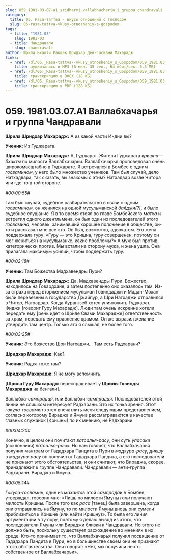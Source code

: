 ```yaml
---
slug: 059_1981-03-07-a1_sridharmj_vallabhacharja_i_gruppa_chandravali
category:
  title: 05. Раса-таттва - вкусы отношений с Господом
  slug: 05-rasa-tattva-vkusy-otnosheniy-s-gospodom
tags:
  - title: "1981.03"
    slug: 1981-03
  - title: Чандравали
    slug: chandravali
author: Шрила Бхакти Ракшак Шридхар Дев-Госвами Махарадж
links:
  - href: /dl/05._Rasa-tattva--vkusy_otnosheniy_s_Gospodom/059_1981.03.07.A1_SridharMj_Vallabhacharja_i_gruppa_Chandravali.mp3
    title: аудиозапись в MP3 (6 мин. 35 сек., 64 кбит/сек, 5.5 МБ)
  - href: /dl/05._Rasa-tattva--vkusy_otnosheniy_s_Gospodom/059_1981.03.07.A1_SridharMj_Vallabhacharja_i_gruppa_Chandravali.docx
    title: транскрипцию в DOCX (18 КБ)
  - href: /dl/05._Rasa-tattva--vkusy_otnosheniy_s_Gospodom/059_1981.03.07.A1_SridharMj_Vallabhacharja_i_gruppa_Chandravali.pdf
    title: транскрипцию в PDF (128 КБ)
---
```


# 059. 1981.03.07.A1 Валлабхачарья и группа Чандравали

**Шрила Шридхар Махарадж:** А из какой части Индии вы?

**Ученик:** Из Гуджарата.

**Шрила Шридхар Махарадж:** А, Гуджарат. Жители Гуджарата *кришна*—*бхакты* по милости Валлабхачарьи. Валлабхачарья проповедовал очень широкомасштабно в Гуджарате. Я встречался в Бомбее с одним *госвамином*, у него было множество учеников. Там был случай, дело Натхадвара, так сказать, вы знакомы с этим? Натхадвар возле Читора или где-то в той стороне.

*#00:00:55#*

Там был случай, судебное разбирательство в связи с одним *госвамином,* он женился на одной мусульманской *байджи(?)*, и было судебное слушание. Я в то время стоял во главе Бомбейского *матха* и встретил одного джентльмена, он был один из последователей этого *госвамина*, человек, занимавший хорошее положение в обществе, он-то и рассказал мне все это. Он был, возможно, адвокатом. Его жена поддержала гуру: «Гуру — это Кришна, гуру совершенен, поэтому он мог жениться на мусульманке, какие проблемы?» А муж был против, категорически против. Мы встали на сторону мужа, и жена ушла. Она прилагала максимум усилий, чтобы поддержать гуру.

*#00:02:18#*

**Ученик:** Там Божества Мадхавендры Пури?

**Шрила Шридхар Махарадж:** Да, Мадхавендры Пури. Божество, находилось на Говардхане, а затем постепенно оно оказалось там. Из-за страха перед вторжением мусульман Говиндаджи и Мадан-Мохан были перевезены в государство Джайпур, а Шри Натхаджи отправился в Читор, Натхадвар. Когда Аурангзеб хотел уничтожить Гуджарат, Фиджи [говорит Гуру Махарадж]. Люди там очень искренне хотели передать ему [речь идет о Шриле Свами Махарадже] ответственность за храм, передать ему правление храмом. Он же выразил желание утвердить там центр. Только это я слышал, не более того.

*#00:03:25#*

**Ученик:** Это божество Шри Натхаджи… Там есть Радхарани?

**Шридхар Махарадж:** Как?

**Ученик:** Радха тоже там?

**Шридхар Махарадж:** Я не могу вспомнить.

[**Шрила Гуру Махарадж** переспрашивает у **Шрилы Говинды Махараджа** на бенгали].

Валлабха-*сампрадая*, или Валлабхи-*сампрадая*. Последователей этой линии не слишком интересует Радхарани. Это их точка зрения. Этот *гокула-госвамин* хотел впечатлить меня следующим представлением, согласно которому Вираджа и Ямуна рассматриваются в качестве главных служанок [Кришны] по их мнению, не Радхарани.

*#00:04:20#*

Конечно, в целом они почитают *ватсалья-расу*, они суть *упасаки* (поклонники) *ватсалья-расы*. Но нам говорят, что Валлабхачарья получил мантрам от Гададхара Пандита в Пури в *мадхура-расу*, *дикшу* в *мадхура-расу* он получил от Гададхара Пандита, а его последователи не признают этого обстоятельства, и они считают, что Вираджа, скорее, принадлежит к группе Чандравали. Чандравали — анти-группа Радхарани. Вираджа и Ямуна.

*#00:05:14#*

*Гокула-госвамин*, один из *махантов* этой *сампрадаи* в Бомбее, утверждал, говорил мне: «Лишь по милости Ямуны *гопи* получают милость Кришны. После того как *раса* [танец] была завершена, когда они отправились на Ямуну, то по милости Ямуны вновь они сумели приблизиться к Кришне (или найти Кришну)». То была его линия аргументации в ту пору, поэтому я делаю вывод из этого, что последователи Ямуны или Вираджи близки к Чандравали. Но этого не должно быть, поскольку существует расхождение во мнениях в их среде. Кто-то принимает то, что Валлабхачарья получил посвящение от Гададхара Пандита в Пури, но в большинстве своем они не признают этого обстоятельства. Они говорят: «Нет, мы получили нечто собственное от Валлабхачарьи».

